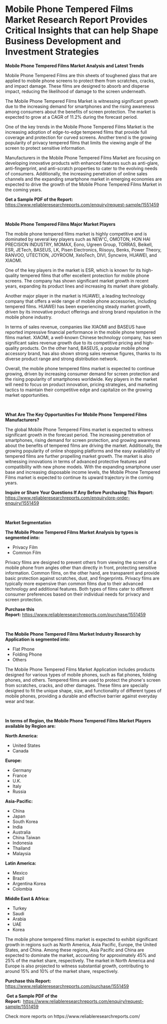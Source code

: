 <p><h1>Mobile Phone Tempered Films Market Research Report Provides Critical Insights that can help Shape Business Development and Investment Strategies</h1></p><p><strong>Mobile Phone Tempered Films Market Analysis and Latest Trends</strong></p>
<p><p>Mobile Phone Tempered Films are thin sheets of toughened glass that are applied to mobile phone screens to protect them from scratches, cracks, and impact damage. These films are designed to absorb and disperse impact, reducing the likelihood of damage to the screen underneath.</p><p>The Mobile Phone Tempered Films Market is witnessing significant growth due to the increasing demand for smartphones and the rising awareness among consumers about the benefits of screen protection. The market is expected to grow at a CAGR of 11.2% during the forecast period.</p><p>One of the key trends in the Mobile Phone Tempered Films Market is the increasing adoption of edge-to-edge tempered films that provide full coverage and protection for curved screens. Another trend is the growing popularity of privacy tempered films that limits the viewing angle of the screen to protect sensitive information.</p><p>Manufacturers in the Mobile Phone Tempered Films Market are focusing on developing innovative products with enhanced features such as anti-glare, anti-fingerprint, and anti-scratch properties to cater to the evolving needs of consumers. Additionally, the increasing penetration of online sales channels and the expanding smartphone market in emerging economies are expected to drive the growth of the Mobile Phone Tempered Films Market in the coming years.</p></p>
<p><strong>Get a Sample PDF of the Report:&nbsp;</strong> <a href="https://www.reliableresearchreports.com/enquiry/request-sample/1551459">https://www.reliableresearchreports.com/enquiry/request-sample/1551459</a></p>
<p>&nbsp;</p>
<p><strong>Mobile Phone Tempered Films Major Market Players</strong></p>
<p><p>The mobile phone tempered films market is highly competitive and is dominated by several key players such as NEW'C, OMOTON, HON HAI PRECISION INDUSTRY, MOMAX, Eono, Ugreen Group, TORRAS, Beikell, ESR, JETech, BASEUS, LK, Pisen Electronics, Riisoyu, Benks, Power Theory, RANVOO, UTECTION, JOYROOM, XeloTech, DIVI, Syncwire, HUAWEI, and XIAOMI.</p><p>One of the key players in the market is ESR, which is known for its high-quality tempered films that offer excellent protection for mobile phone screens. The company has shown significant market growth in recent years, expanding its product lines and increasing its market share globally.</p><p>Another major player in the market is HUAWEI, a leading technology company that offers a wide range of mobile phone accessories, including tempered films. HUAWEI has been experiencing steady market growth, driven by its innovative product offerings and strong brand reputation in the mobile phone industry.</p><p>In terms of sales revenue, companies like XIAOMI and BASEUS have reported impressive financial performance in the mobile phone tempered films market. XIAOMI, a well-known Chinese technology company, has seen significant sales revenue growth due to its competitive pricing and high-quality products. On the other hand, BASEUS, a popular mobile phone accessory brand, has also shown strong sales revenue figures, thanks to its diverse product range and strong distribution network.</p><p>Overall, the mobile phone tempered films market is expected to continue growing, driven by increasing consumer demand for screen protection and the rising popularity of smartphones worldwide. Key players in the market will need to focus on product innovation, pricing strategies, and marketing tactics to maintain their competitive edge and capitalize on the growing market opportunities.</p></p>
<p>&nbsp;</p>
<p><strong>What Are The Key Opportunities For Mobile Phone Tempered Films Manufacturers?</strong></p>
<p><p>The global Mobile Phone Tempered Films market is expected to witness significant growth in the forecast period. The increasing penetration of smartphones, rising demand for screen protection, and growing awareness about the benefits of tempered films are driving the market. Additionally, the growing popularity of online shopping platforms and the easy availability of tempered films are further propelling market growth. The market is also witnessing innovations in terms of advanced protective features and compatibility with new phone models. With the expanding smartphone user base and increasing disposable income levels, the Mobile Phone Tempered Films market is expected to continue its upward trajectory in the coming years.</p></p>
<p><strong>Inquire or Share Your Questions If Any Before Purchasing This Report:</strong> <a href="https://www.reliableresearchreports.com/enquiry/pre-order-enquiry/1551459">https://www.reliableresearchreports.com/enquiry/pre-order-enquiry/1551459</a></p>
<p>&nbsp;</p>
<p><strong>Market Segmentation</strong></p>
<p><strong>The Mobile Phone Tempered Films Market Analysis by types is segmented into:</strong></p>
<p><ul><li>Privacy Film</li><li>Common Film</li></ul></p>
<p><p>Privacy films are designed to prevent others from viewing the screen of a mobile phone from angles other than directly in front, protecting sensitive information. Common films, on the other hand, are transparent and provide basic protection against scratches, dust, and fingerprints. Privacy films are typically more expensive than common films due to their advanced technology and additional features. Both types of films cater to different consumer preferences based on their individual needs for privacy and screen protection.</p></p>
<p><strong>Purchase this Report:&nbsp;</strong><a href="https://www.reliableresearchreports.com/purchase/1551459">https://www.reliableresearchreports.com/purchase/1551459</a></p>
<p>&nbsp;</p>
<p><strong>The Mobile Phone Tempered Films Market Industry Research by Application is segmented into:</strong></p>
<p><ul><li>Flat Phone</li><li>Folding Phone</li><li>Others</li></ul></p>
<p><p>The Mobile Phone Tempered Films Market Application includes products designed for various types of mobile phones, such as flat phones, folding phones, and others. Tempered films are used to protect the phone's screen from scratches, cracks, and other damages. These films are specially designed to fit the unique shape, size, and functionality of different types of mobile phones, providing a durable and effective barrier against everyday wear and tear.</p></p>
<p>&nbsp;</p>
<p><strong>In terms of Region, the Mobile Phone Tempered Films Market Players available by Region are:</strong></p>
<p>
    <p> <strong> North America: </strong>
        <ul>
            <li>United States</li>
            <li>Canada</li>
        </ul>
        </p> 
    <p> <strong> Europe: </strong>
        <ul>
            <li>Germany</li>
            <li>France</li>
            <li>U.K.</li>
            <li>Italy</li>
            <li>Russia</li>
        </ul>
        </p> 
    <p> <strong> Asia-Pacific: </strong>
        <ul>
            <li>China</li>
            <li>Japan</li>
            <li>South Korea</li>
            <li>India</li>
            <li>Australia</li>
            <li>China Taiwan</li>
            <li>Indonesia</li>
            <li>Thailand</li>
            <li>Malaysia</li>
        </ul>
        </p> 
    <p> <strong> Latin America: </strong>
        <ul>
            <li>Mexico</li>
            <li>Brazil</li>
            <li>Argentina Korea</li>
            <li>Colombia</li>
        </ul>
        </p> 
    <p> <strong> Middle East & Africa: </strong>
        <ul>
            <li>Turkey</li>
            <li>Saudi</li>
            <li>Arabia</li>
            <li>UAE</li>
            <li>Korea</li>
        </ul>
    </p>
    </p>
<p><p>The mobile phone tempered films market is expected to exhibit significant growth in regions such as North America, Asia Pacific, Europe, the United States, and China. Among these regions, Asia Pacific and China are expected to dominate the market, accounting for approximately 45% and 25% of the market share, respectively. The market in North America and Europe is also projected to witness substantial growth, contributing to around 15% and 10% of the market share, respectively.</p></p>
<p><strong>Purchase this Report: </strong><a href="https://www.reliableresearchreports.com/purchase/1551459">https://www.reliableresearchreports.com/purchase/1551459</a></p>
<p>&nbsp;<strong>Get a Sample PDF of the Report:&nbsp;&nbsp;</strong><a href="https://www.reliableresearchreports.com/enquiry/request-sample/1551459">https://www.reliableresearchreports.com/enquiry/request-sample/1551459</a></p>
<p><strong></strong></p>
<p>Check more reports on https://www.reliableresearchreports.com/</p>